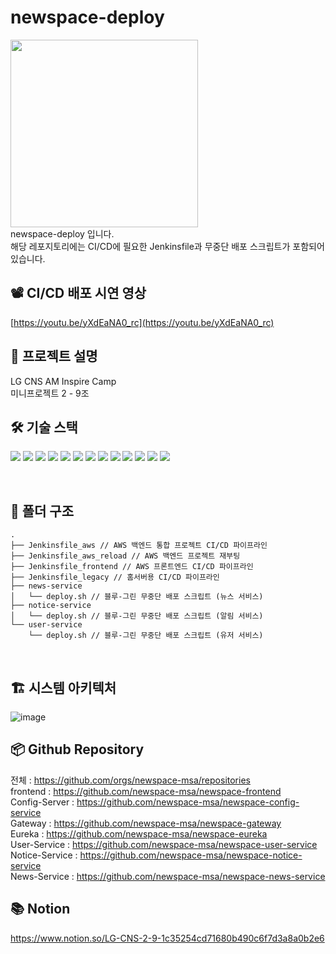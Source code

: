# newspace-deploy
<img src="https://github.com/user-attachments/assets/04d415b7-b379-4a0b-9aba-ff1d3609db85" width="300" />

<br>
newspace-deploy 입니다.
<br>
해당 레포지토리에는 CI/CD에 필요한 Jenkinsfile과 무중단 배포 스크립트가 포함되어있습니다. 
<br>

## 📽️ CI/CD 배포 시연 영상
[https://youtu.be/yXdEaNA0_rc](https://youtu.be/yXdEaNA0_rc)

## 📍 프로젝트 설명
LG CNS AM Inspire Camp
<br>
미니프로젝트 2 - 9조

## 🛠️ 기술 스택

<img src="https://img.shields.io/badge/Spring%20Boot-6DB33F?style=for-the-badge&logo=SpringBoot&logoColor=white"> <img src="https://img.shields.io/badge/Spring%20Security-6DB33F?style=for-the-badge&logo=SpringSecurity&logoColor=white"> <img src="https://img.shields.io/badge/Gradle-02303A?style=for-the-badge&logo=Gradle&logoColor=white"> <img src="https://img.shields.io/badge/Spring%20Cloud-6DB33F?style=for-the-badge&logo=Spring&logoColor=white"> <img src="https://img.shields.io/badge/Spring%20AI-6DB33F?style=for-the-badge&logo=Spring&logoColor=white"> <img src="https://img.shields.io/badge/Spring%20WebFlux-6DB33F?style=for-the-badge&logo=SpringWebFlux&logoColor=white"> <img src="https://img.shields.io/badge/MariaDB-003545?style=for-the-badge&logo=MariaDB&logoColor=white"> <img src="https://img.shields.io/badge/Docker-2496ED?style=for-the-badge&logo=Docker&logoColor=white"> <img src="https://img.shields.io/badge/Jenkins-D24939?style=for-the-badge&logo=Jenkins&logoColor=white"> <img src="https://img.shields.io/badge/Postman-FF6C37?style=for-the-badge&logo=Postman&logoColor=white"> <img src="https://img.shields.io/badge/Swagger-85EA2D?style=for-the-badge&logo=Swagger&logoColor=white"> <img src="https://img.shields.io/badge/Notion-000000?style=for-the-badge&logo=Notion&logoColor=white"> <img src="https://img.shields.io/badge/NGINX-009639?style=for-the-badge&logo=NGINX&logoColor=white"> 

<br/>

## 📂 폴더 구조

```
.
├── Jenkinsfile_aws // AWS 백엔드 통합 프로젝트 CI/CD 파이프라인
├── Jenkinsfile_aws_reload // AWS 백엔드 프로젝트 재부팅
├── Jenkinsfile_frontend // AWS 프론트엔드 CI/CD 파이프라인
├── Jenkinsfile_legacy // 홈서버용 CI/CD 파이프라인
├── news-service
│   └── deploy.sh // 블루-그린 무중단 배포 스크립트 (뉴스 서비스)
├── notice-service
│   └── deploy.sh // 블루-그린 무중단 배포 스크립트 (알림 서비스)
└── user-service
    └── deploy.sh // 블루-그린 무중단 배포 스크립트 (유저 서비스)
```
<br/>

## 🏗️ 시스템 아키텍처
![image](https://media.discordapp.net/attachments/1355032731234336798/1356602546273390592/image.webp?ex=67ed2a13&is=67ebd893&hm=8541702842be7512cbdcaf4b94296d582b256e16cb2cee1bac7f8807ba92095d&=&format=webp&width=1225&height=850)

## 📦 Github Repository
전체 : https://github.com/orgs/newspace-msa/repositories
<br>
frontend : https://github.com/newspace-msa/newspace-frontend
<br>
Config-Server : https://github.com/newspace-msa/newspace-config-service
<br>
Gateway : https://github.com/newspace-msa/newspace-gateway
<br>
Eureka : https://github.com/newspace-msa/newspace-eureka
<br>
User-Service : https://github.com/newspace-msa/newspace-user-service
<br>
Notice-Service : https://github.com/newspace-msa/newspace-notice-service
<br>
News-Service : https://github.com/newspace-msa/newspace-news-service

## 📚 Notion
https://www.notion.so/LG-CNS-2-9-1c35254cd71680b490c6f7d3a8a0b2e6


